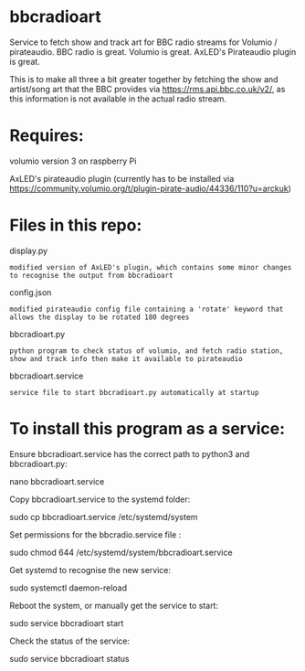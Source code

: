 # bbcradioart
Service to fetch show and track art for BBC radio streams for Volumio / pirateaudio.
BBC radio is great. Volumio is great. AxLED's Pirateaudio plugin is great.

This is to make all three a bit greater together by fetching the show and artist/song art that the BBC provides via https://rms.api.bbc.co.uk/v2/, as this information is not available in the actual radio stream.

# Requires:

  volumio version 3 on raspberry Pi

  AxLED's pirateaudio plugin (currently has to be installed via https://community.volumio.org/t/plugin-pirate-audio/44336/110?u=arckuk)
  
# Files in this repo:

  display.py
  
    modified version of AxLED's plugin, which contains some minor changes to recognise the output from bbcradioart
    
  config.json
  
    modified pirateaudio config file containing a 'rotate' keyword that allows the display to be rotated 180 degrees
  
  bbcradioart.py
  
    python program to check status of volumio, and fetch radio station, show and track info then make it available to pirateaudio
  
  bbcradioart.service
  
    service file to start bbcradioart.py automatically at startup 
  
# To install this program as a service:
Ensure bbcradioart.service has the correct path to python3 and bbcradioart.py: 

nano bbcradioart.service

Copy bbcradioart.service to the systemd folder:

sudo cp bbcradioart.service /etc/systemd/system

Set permissions for the bbcradio.service file :

sudo chmod 644 /etc/systemd/system/bbcradioart.service

Get systemd to recognise the new service:

sudo systemctl daemon-reload

Reboot the system, or manually get the service to start:

sudo service bbcradioart start

Check the status of the service:

sudo service bbcradioart status
